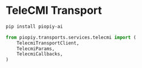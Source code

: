 # TeleCMI Transport

```bash
pip install piopiy-ai
```

```python
from piopiy.transports.services.telecmi import (
    TelecmiTransportClient,
    TelecmiParams,
    TelecmiCallbacks,
)
```
